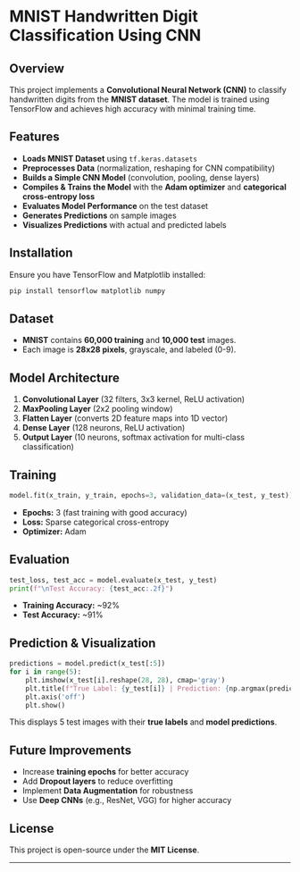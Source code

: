 # MNIST Handwritten Digit Classification Using CNN

## Overview
This project implements a **Convolutional Neural Network (CNN)** to classify handwritten digits from the **MNIST dataset**. The model is trained using TensorFlow and achieves high accuracy with minimal training time.

## Features
- **Loads MNIST Dataset** using `tf.keras.datasets`
- **Preprocesses Data** (normalization, reshaping for CNN compatibility)
- **Builds a Simple CNN Model** (convolution, pooling, dense layers)
- **Compiles & Trains the Model** with the **Adam optimizer** and **categorical cross-entropy loss**
- **Evaluates Model Performance** on the test dataset
- **Generates Predictions** on sample images
- **Visualizes Predictions** with actual and predicted labels

## Installation
Ensure you have TensorFlow and Matplotlib installed:

```bash
pip install tensorflow matplotlib numpy
```

## Dataset
- **MNIST** contains **60,000 training** and **10,000 test** images.
- Each image is **28x28 pixels**, grayscale, and labeled (0-9).

## Model Architecture
1. **Convolutional Layer** (32 filters, 3x3 kernel, ReLU activation)
2. **MaxPooling Layer** (2x2 pooling window)
3. **Flatten Layer** (converts 2D feature maps into 1D vector)
4. **Dense Layer** (128 neurons, ReLU activation)
5. **Output Layer** (10 neurons, softmax activation for multi-class classification)

## Training
```python
model.fit(x_train, y_train, epochs=3, validation_data=(x_test, y_test))
```
- **Epochs:** 3 (fast training with good accuracy)
- **Loss:** Sparse categorical cross-entropy
- **Optimizer:** Adam

## Evaluation
```python
test_loss, test_acc = model.evaluate(x_test, y_test)
print(f"\nTest Accuracy: {test_acc:.2f}")
```
- **Training Accuracy:** ~92%
- **Test Accuracy:** ~91%

## Prediction & Visualization
```python
predictions = model.predict(x_test[:5])
for i in range(5):
    plt.imshow(x_test[i].reshape(28, 28), cmap='gray')
    plt.title(f"True Label: {y_test[i]} | Prediction: {np.argmax(predictions[i])}")
    plt.axis('off')
    plt.show()
```
This displays 5 test images with their **true labels** and **model predictions**.

## Future Improvements
- Increase **training epochs** for better accuracy
- Add **Dropout layers** to reduce overfitting
- Implement **Data Augmentation** for robustness
- Use **Deep CNNs** (e.g., ResNet, VGG) for higher accuracy

## License
This project is open-source under the **MIT License**.

---



